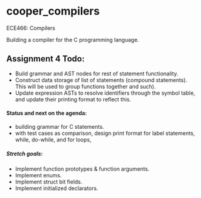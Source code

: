# cooper_compilers
ECE466: Compilers

Building a compiler for the C programming language.


## Assignment 4 Todo:
* Build grammar and AST nodes for rest of statement functionality.
* Construct data storage of list of statements (compound statements). This will be used to group functions together and such).
* Update expression ASTs to resolve identifiers through the symbol table, and update their printing format to reflect this.


#### Status and next on the agenda:
* building grammar for C statements.
* with test cases as comparison, design print format for label statements, while, do-while, and for loops,

##### Stretch goals:
* Implement function prototypes & function arguments.
* Implement enums.
* Implement struct bit fields.
* Implement initialized declarators.
